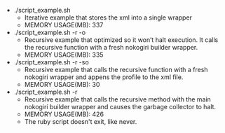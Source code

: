 - ./script_example.sh
  - Iterative example that stores the xml into a single wrapper
  - MEMORY USAGE(MB): 337
- ./script_example.sh -r -o
  - Recursive example that optimized so it won’t halt execution. It calls the recursive function with a fresh nokogiri builder wrapper.
  - MEMORY USAGE(MB): 335
- ./script_example.sh -r -so
  - Recursive example that calls the recursive function with a fresh nokogiri wrapper and appens the profile to the xml file.
  - MEMORY USAGE(MB): 30
- ./script_example.sh -r 
  - Recursive example that calls the recursive method with the main nokogiri builder wrapper and causes the garbage collector to halt. 
  - MEMORY USAGE(MB): 426
  - The ruby script doesn't exit, like never. 



